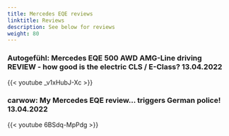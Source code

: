 ```yaml
---
title: Mercedes EQE reviews
linktitle: Reviews
description: See below for reviews
weight: 80
---
```

### Autogefühl: Mercedes EQE 500 AWD AMG-Line driving REVIEW - how good is the electric CLS / E-Class? 13.04.2022

{{< youtube _v1xHubJ-Xc >}}
### carwow: My Mercedes EQE review... triggers German police! 13.04.2022

{{< youtube 6BSdq-MpPdg >}}
